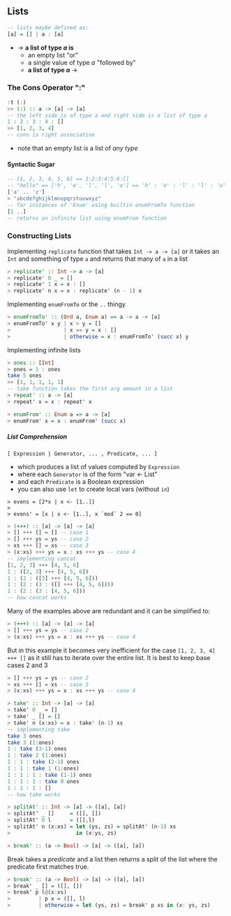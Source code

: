 ## Lists

```haskell
-- lists maybe defined as:
[a] = [] | a : [a]
```

* $\rightarrow$ **a list of type *a* is**
  * an empty list "or"
  * a single value of type *a* "followed by"
  * **a list of type *a*** $\rightarrow$

### The Cons Operator ":"

```haskell
:t (:)
>> (:) :: a -> [a] -> [a]
-- the left side is of type a and right side is a list of type a
1 : 2 : 3 : 4 : []
>> [1, 2, 3, 4]
-- cons is right associative
```

* note that an empty list is a list of *any type*

#### Syntactic Sugar

```haskell
-- [1, 2, 3, 4, 5, 6] == 1:2:3:4:5:6:[]
-- "hello" == ['h', 'e', 'l', 'l', 'o'] == 'h' : 'e' : 'l' : 'l' : 'o' : []
['a' .. 'z']
> "abcdefghijklmnopqrstuvwxyz"
-- for instances of 'Enum' using builtin enumFromTo function
[1 ..]
-- returns an infinite list using enumFrom function
```

### Constructing Lists

Implementing `replicate` function that takes `Int -> a -> [a]` or it takes an `Int` and something of type `a` and returns that many of `a` in a list

```haskell
> replicate' :: Int -> a -> [a]
> replicate' 0 _ = []
> replicate' 1 x = x : []
> replicate' n x = x : replicate' (n - 1) x
```

Implementing `enumFromTo` or the `..` thingy

```haskell
> enumFromTo' :: (Ord a, Enum a) => a -> a -> [a]
> enumFromTo' x y | x > y = []
>                 | x == y = x : []
>                 | otherwise = x : enumFromTo' (succ x) y
```

Implementing infinite lists

```haskell
> ones :: [Int]
> ones = 1 : ones
take 5 ones
>> [1, 1, 1, 1, 1]
-- take function takes the first arg amount in a list
> repeat' :: a -> [a]
> repeat' x = x : repeat' x

> enumFrom' :: Enum a => a -> [a]
> enumFrom' x = x : enumFrom' (succ x)
```

##### List Comprehension

`[ Expression | Generator, ... , Predicate, ... ]`

  - which produces a list of values computed by `Expression`
  - where each `Generator` is of the form "var <- List"
  - and each `Predicate` is a Boolean expression
  - you can also use `let` to create local vars (without `in`)

```
> evens = [2*x | x <- [1..]]
>
> evens' = [x | x <- [1..], x `mod` 2 == 0]
```

```haskell
> (+++) :: [a] -> [a] -> [a]
> [] +++ [] = [] -- case 1
> [] +++ ys = ys -- case 2
> xs +++ [] = xs -- case 3
> (x:xs) +++ ys = x : xs +++ ys -- case 4
-- implementing concat
[1, 2, 3] +++ [4, 5, 6]
1 : ([2, 3] +++ [4, 5, 6])
1 : (2 : ([3] +++ [4, 5, 6]))
1 : (2 : (3 : ([] +++ [4, 5, 6])))
1 : (2 : (3 : [4, 5, 6]))
-- how concat works
```

Many of the examples above are redundant and it can be simplified to:

 ```haskell
> (+++) :: [a] -> [a] -> [a]
> [] +++ ys = ys -- case 2
> (x:xs) +++ ys = x : xs +++ ys -- case 4
 ```

But in this example it becomes very inefficient for the case `[1, 2, 3, 4] +++ []` as it still has to iterate over the entire list. It is best to keep base cases 2 and 3

```haskell
> [] +++ ys = ys -- case 2
> xs +++ [] = xs -- case 3
> (x:xs) +++ ys = x : xs +++ ys -- case 4
```

```haskell
> take' :: Int -> [a] -> [a]
> take' 0 _ = []
> take' _ [] = []
> take' n (x:xs) = x : take' (n-1) xs
-- implementing take
take 3 ones
take 3 (1:ones)
1 : take (3-1) ones
1 : take 2 (1:ones)
1 : 1 : take (2-1) ones
1 : 1 : take 1 (1:ones)
1 : 1 : 1 : take (1-1) ones
1 : 1 : 1 : take 0 ones
1 : 1 : 1 : []
-- how take works
```

```haskell
> splitAt' :: Int -> [a] -> ([a], [a])
> splitAt' _ []     = ([], [])
> splitAt' 0 l      = ([],l)
> splitAt' n (x:xs) = let (ys, zs) = splitAt' (n-1) xs
>                     in (x:ys, zs)
```

```haskell
> break' :: (a -> Bool) -> [a] -> ([a], [a])
```

Break takes a *predicate* and a list then returns a split of the list where the predicate first matches true.

```haskell
> break' :: (a -> Bool) -> [a] -> ([a], [a])
> break' _ [] = ([], [])
> break' p l@(x:xs)
>         | p x = ([], l)
>         | otherwise = let (ys, zs) = break' p xs in (x: ys, zs)
```


